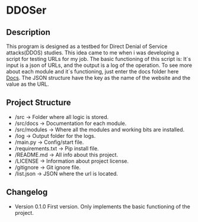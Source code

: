 # DDOSer

## Description

This program is designed as a testbed for Direct Denial of Service attacks(DDOS) studies. This idea came to me when i was developing a script for testing URLs for my job. The basic functioning of this script is: It´s input is a json of URLs, and the output is a log of the operation.
To see more about each module and it´s functioning, just enter the docs folder here [Docs](/src/docs).
The JSON structure have the key as the name of the website and the value as the URL.

## Project Structure

- /src -> Folder where all logic is stored.
- /src/docs -> Documentation for each module.
- /src/modules -> Where all the modules and working bits are installed.
- /log -> Output folder for the logs.
- /main.py -> Config/start file.
- /requirements.txt -> Pip install file.
- /README.md -> All info about this project.
- /LICENSE -> Information about project license.
- /gitignore -> Git ignore file.
- /list.json -> JSON where the url is located.

## Changelog

- Version 0.1.0
  First version. Only implements the basic functioning of the project.
